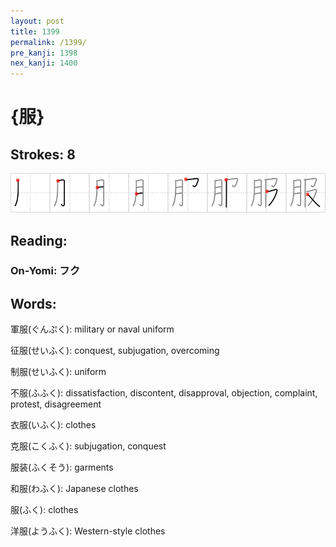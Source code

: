 ```yaml
---
layout: post
title: 1399
permalink: /1399/
pre_kanji: 1398
nex_kanji: 1400
---
```


# {服}

## Strokes: 8

<div class="stroke"><img src="../images/E69C8D.png" /></div>

## Reading:

### On-Yomi: フク

## Words:

軍服(ぐんぷく): military or naval uniform

征服(せいふく): conquest, subjugation, overcoming

制服(せいふく): uniform

不服(ふふく): dissatisfaction, discontent, disapproval, objection, complaint, protest, disagreement

衣服(いふく): clothes

克服(こくふく): subjugation, conquest

服装(ふくそう): garments

和服(わふく): Japanese clothes

服(ふく): clothes

洋服(ようふく): Western-style clothes
